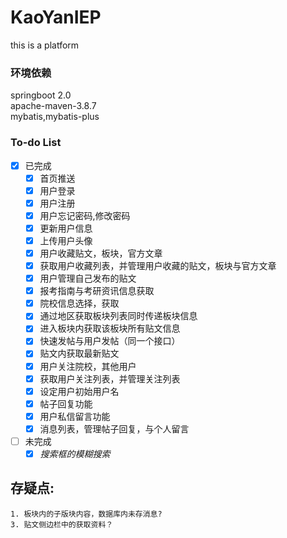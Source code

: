 # KaoYanIEP
this is a platform
### 环境依赖
springboot 2.0  
apache-maven-3.8.7  
mybatis,mybatis-plus  
### To-do List
-[X] 已完成
  - [x] 首页推送
  - [x] 用户登录
  - [x] 用户注册
  - [x] 用户忘记密码,修改密码
  - [x] 更新用户信息
  - [x] 上传用户头像
  - [x] 用户收藏贴文，板块，官方文章
  - [x] 获取用户收藏列表，并管理用户收藏的贴文，板块与官方文章
  - [x] 用户管理自己发布的贴文
  - [x] 报考指南与考研资讯信息获取
  - [x] 院校信息选择，获取
  - [x] 通过地区获取板块列表同时传递板块信息
  - [x] 进入板块内获取该板块所有贴文信息
  - [x] 快速发帖与用户发帖（同一个接口）
  - [x] 贴文内获取最新贴文
  - [x] 用户关注院校，其他用户
  - [x] 获取用户关注列表，并管理关注列表
  - [x] 设定用户初始用户名
  - [x] 帖子回复功能
  - [x] 用户私信留言功能
  - [x] 消息列表，管理帖子回复，与个人留言
- [ ] 未完成
  - [x] _搜索框的模糊搜索_
## 存疑点:
    1. 板块内的子版块内容，数据库内未存消息?
    3. 贴文侧边栏中的获取资料？